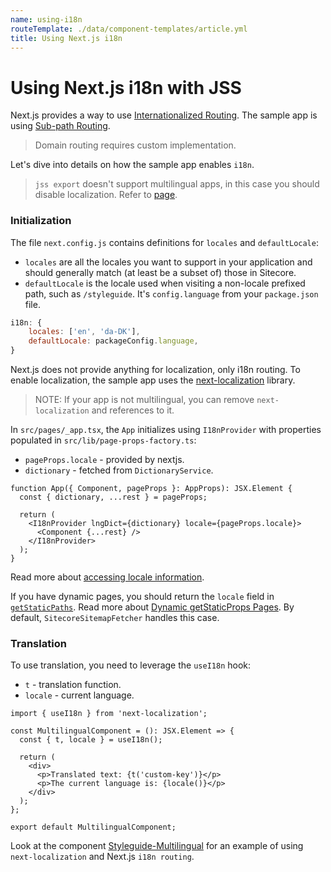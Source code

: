 ```yaml
---
name: using-i18n
routeTemplate: ./data/component-templates/article.yml
title: Using Next.js i18n
---
```

# Using Next.js i18n with JSS

Next.js provides a way to use [Internationalized Routing](https://nextjs.org/docs/advanced-features/i18n-routing).
The sample app is using [Sub-path Routing](https://nextjs.org/docs/advanced-features/i18n-routing#sub-path-routing).

>  Domain routing requires custom implementation. 

Let's dive into details on how the sample app enables `i18n`.

> `jss export` doesn't support multilingual apps, in this case you should disable localization. Refer to [page](/docs/nextjs/deploying-to-production/export).

### Initialization

The file `next.config.js` contains definitions for `locales` and `defaultLocale`:
* `locales` are all the locales you want to support in your application and should generally match (at least be a subset of) those in Sitecore.
* `defaultLocale` is the locale used when visiting a non-locale prefixed path, such as `/styleguide`. It's `config.language` from your `package.json` file.

```js
i18n: {
	locales: ['en', 'da-DK'],
	defaultLocale: packageConfig.language,
}
```

Next.js does not provide anything for localization, only i18n routing. To enable localization, the sample app uses the [next-localization](https://github.com/StarpTech/next-localization) library.

> NOTE: If your app is not multilingual, you can remove `next-localization` and references to it.

In `src/pages/_app.tsx`, the `App` initializes using `I18nProvider` with properties populated in `src/lib/page-props-factory.ts`:
* `pageProps.locale` - provided by nextjs.
* `dictionary` - fetched from `DictionaryService`.

```tsx
function App({ Component, pageProps }: AppProps): JSX.Element {
  const { dictionary, ...rest } = pageProps;

  return (
    <I18nProvider lngDict={dictionary} locale={pageProps.locale}>
      <Component {...rest} />
    </I18nProvider>
  );
}
```

Read more about [accessing locale information](https://nextjs.org/docs/advanced-features/i18n-routing#accessing-the-locale-information).

If you have dynamic pages, you should return the `locale` field in [`getStaticPaths`](https://nextjs.org/docs/basic-features/data-fetching#getstaticpaths-static-generation). Read more about [Dynamic getStaticProps Pages](https://nextjs.org/docs/advanced-features/i18n-routing#dynamic-getstaticprops-pages).
By default, `SitecoreSitemapFetcher` handles this case.

### Translation

To use translation, you need to leverage the `useI18n` hook:
* `t` - translation function.
* `locale` - current language.

```tsx
import { useI18n } from 'next-localization';

const MultilingualComponent = (): JSX.Element => {
  const { t, locale } = useI18n();

  return (
    <div>
      <p>Translated text: {t('custom-key')}</p>
      <p>The current language is: {locale()}</p>
    </div>
  );
};

export default MultilingualComponent;
```

Look at the component [Styleguide-Multilingual](https://github.com/Sitecore/jss/blob/master/samples/nextjs/src/components/styleguide/Styleguide-Multilingual.tsx) for an example of using `next-localization` and Next.js `i18n routing`.
